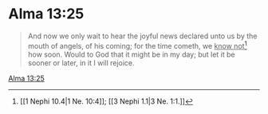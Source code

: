 # Alma 13:25

> And now we only wait to hear the joyful news declared unto us by the mouth of angels, of his coming; for the time cometh, we <u>know not</u>[^a] how soon. Would to God that it might be in my day; but let it be sooner or later, in it I will rejoice.

[Alma 13:25](https://www.churchofjesuschrist.org/study/scriptures/bofm/alma/13?lang=eng&id=p25#p25)


[^a]: [[1 Nephi 10.4|1 Ne. 10:4]]; [[3 Nephi 1.1|3 Ne. 1:1.]]
